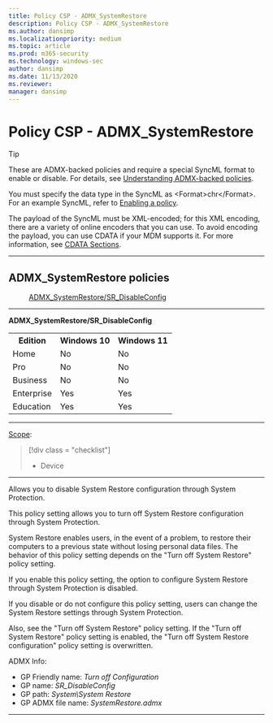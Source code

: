 ```yaml
---
title: Policy CSP - ADMX_SystemRestore
description: Policy CSP - ADMX_SystemRestore
ms.author: dansimp
ms.localizationpriority: medium
ms.topic: article
ms.prod: m365-security
ms.technology: windows-sec
author: dansimp
ms.date: 11/13/2020
ms.reviewer: 
manager: dansimp
---
```


# Policy CSP - ADMX_SystemRestore
> [!TIP]
> These are ADMX-backed policies and require a special SyncML format to enable or disable. For details, see [Understanding ADMX-backed policies](./understanding-admx-backed-policies.md).
> 
> You must specify the data type in the SyncML as &lt;Format&gt;chr&lt;/Format&gt;. For an example SyncML, refer to [Enabling a policy](./understanding-admx-backed-policies.md#enabling-a-policy).
> 
> The payload of the SyncML must be XML-encoded; for this XML encoding, there are a variety of online encoders that you can use. To avoid encoding the payload, you can use CDATA if your MDM supports it. For more information, see [CDATA Sections](http://www.w3.org/TR/REC-xml/#sec-cdata-sect).

<hr/>

<!--Policies-->
## ADMX_SystemRestore policies  

<dl>
  <dd>
    <a href="#admx-systemrestore-sr-disableconfig">ADMX_SystemRestore/SR_DisableConfig</a>
  </dd>
</dl>


<hr/>

<!--Policy-->
<a href="" id="admx-systemrestore-sr-disableconfig"></a>**ADMX_SystemRestore/SR_DisableConfig**  

<!--SupportedSKUs-->
<table>
<tr>
    <th>Edition</th>
    <th>Windows 10</th>
    <th>Windows 11</th> 
</tr>
<tr>
    <td>Home</td>
    <td>No</td>
    <td>No</td>
</tr>
<tr>
    <td>Pro</td>
    <td>No</td>
    <td>No</td>
</tr>
<tr>
    <td>Business</td>
    <td>No</td>
    <td>No</td>
</tr>
<tr>
    <td>Enterprise</td>
    <td>Yes</td>
    <td>Yes</td>
</tr>
<tr>
    <td>Education</td>
    <td>Yes</td>
    <td>Yes</td>
</tr>
</table>

<!--/SupportedSKUs-->
<hr/>

<!--Scope-->
[Scope](./policy-configuration-service-provider.md#policy-scope):

> [!div class = "checklist"]
> * Device

<hr/>

<!--/Scope-->
<!--Description-->
Allows you to disable System Restore configuration through System Protection.

This policy setting allows you to turn off System Restore configuration through System Protection.

System Restore enables users, in the event of a problem, to restore their computers to a previous state without losing personal data files. The behavior of this policy setting depends on the "Turn off System Restore" policy setting.

If you enable this policy setting, the option to configure System Restore through System Protection is disabled.

If you disable or do not configure this policy setting, users can change the System Restore settings through System Protection.

Also, see the "Turn off System Restore" policy setting. If the "Turn off System Restore" policy setting is enabled, the "Turn off System Restore configuration" policy setting is overwritten.

<!--/Description-->


<!--ADMXBacked-->
ADMX Info:  
-   GP Friendly name: *Turn off Configuration*
-   GP name: *SR_DisableConfig*
-   GP path: *System\System Restore*
-   GP ADMX file name: *SystemRestore.admx*

<!--/ADMXBacked-->
<!--/Policy-->
<hr/>



<!--/Policies-->

